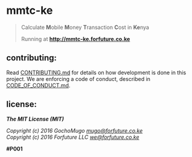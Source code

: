 # mmtc-ke

> Calculate **M**obile **M**oney **T**ransaction **C**ost in **Ke**nya
>
> Running at **http://mmtc-ke.forfuture.co.ke**


## contributing:

Read [CONTRIBUTING.md][contrib] for details on how development is done
in this project. We are enforcing a code of conduct, described in
[CODE\_OF\_CONDUCT.md][coc].


[contrib]:https://github.com/forfuturellc/mmtc-ke/blob/master/CONTRIBUTING.md
[coc]:https://github.com/forfuturellc/mmtc-ke/blob/master/CODE_OF_CONDUCT.md


## license:


***The MIT License (MIT)***

*Copyright (c) 2016 GochoMugo <mugo@forfuture.co.ke><br>
Copyright (c) 2016 Forfuture LLC <we@forfuture.co.ke>*

**#P001**
